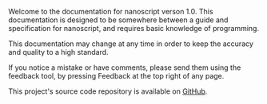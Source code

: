 Welcome to the documentation for nanoscript verson 1.0. This documentation is designed to be somewhere between a guide and specification for nanoscript, and requires basic knowledge of programming.

This documentation may change at any time in order to keep the accuracy and quality to a high standard.

If you notice a mistake or have comments, please send them using the feedback tool, by pressing Feedback at the top right of any page.

This project's source code repository is available on [GitHub](https://github.com/wilsonzlin/nanoscript).
